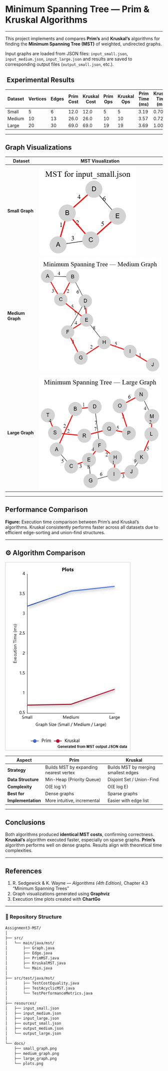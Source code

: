 # Minimum Spanning Tree — Prim & Kruskal Algorithms

---

This project implements and compares **Prim’s** and **Kruskal’s** algorithms for finding the **Minimum Spanning Tree (MST)** of weighted, undirected graphs.

Input graphs are loaded from JSON files:
`input_small.json`, `input_medium.json`, `input_large.json`
and results are saved to corresponding output files (`output_small.json`, etc.).

##  Experimental Results

| Dataset | Vertices | Edges | Prim Cost | Kruskal Cost | Prim Ops | Kruskal Ops | Prim Time (ms) | Kruskal Time (ms) |
| ------- | -------- | ----- | --------- | ------------ | -------- | ----------- | -------------- | ----------------- |
| Small   | 5        | 6     | 12.0      | 12.0         | 5        | 5           | 3.19           | 0.70              |
| Medium  | 10       | 13    | 26.0      | 26.0         | 10       | 10          | 3.57           | 0.72              |
| Large   | 20       | 30    | 69.0      | 69.0         | 19       | 19          | 3.69           | 1.00              |

---

## Graph Visualizations

| Dataset          | MST Visualization |
| ---------------- | ----------------- |
| **Small Graph**  |         ![small_graph.png](docs/small_graph.png)          |
| **Medium Graph** |           ![medium_graph.png](docs/medium_graph.png)        |
| **Large Graph**  |            ![large_graph.png](docs/large_graph.png)       |

>

---

## Performance Comparison

**Figure:** Execution time comparison between Prim’s and Kruskal’s algorithms.
Kruskal consistently performs faster across all datasets due to efficient edge-sorting and union-find structures.

---

## ⚙️ Algorithm Comparison

![plots.png](docs/plots.png)

| Aspect             | Prim                                   | Kruskal                              |
| ------------------ | -------------------------------------- | ------------------------------------ |
| **Strategy**       | Builds MST by expanding nearest vertex | Builds MST by merging smallest edges |
| **Data Structure** | Min-Heap (Priority Queue)              | Disjoint Set / Union-Find            |
| **Complexity**     | O(E log V)                             | O(E log E)                           |
| **Best for**       | Dense graphs                           | Sparse graphs                        |
| **Implementation** | More intuitive, incremental            | Easier with edge list                |

---

## Conclusions

Both algorithms produced **identical MST costs**, confirming correctness.
**Kruskal’s** algorithm executed faster, especially on sparse graphs.
**Prim’s** algorithm performs well on dense graphs.
Results align with theoretical time complexities.

---

## References

1. R. Sedgewick & K. Wayne — *Algorithms (4th Edition)*, Chapter 4.3 “Minimum Spanning Trees”
2. Graph visualizations generated using **Graphviz**
3. Execution time plots created with **ChartGo**

---

### 📡 Repository Structure

```
Assignment3-MST/
│
├── src/
│   └── main/java/mst/
│       ├── Graph.java
│       ├── Edge.java
│       ├── PrimMST.java
│       ├── KruskalMST.java
│       └── Main.java
│
├── src/test/java/mst/
│       ├── TestCostEquality.java
│       ├── TestAcyclicMST.java
│       └── TestPerformanceMetrics.java
│
├── resources/
│   ├── input_small.json
│   ├── input_medium.json
│   ├── input_large.json
│   ├── output_small.json
│   ├── output_medium.json
│   └── output_large.json
│
└── docs/
    ├── small_graph.png
    ├── medium_graph.png
    ├── large_graph.png
    └── plots.png
```
